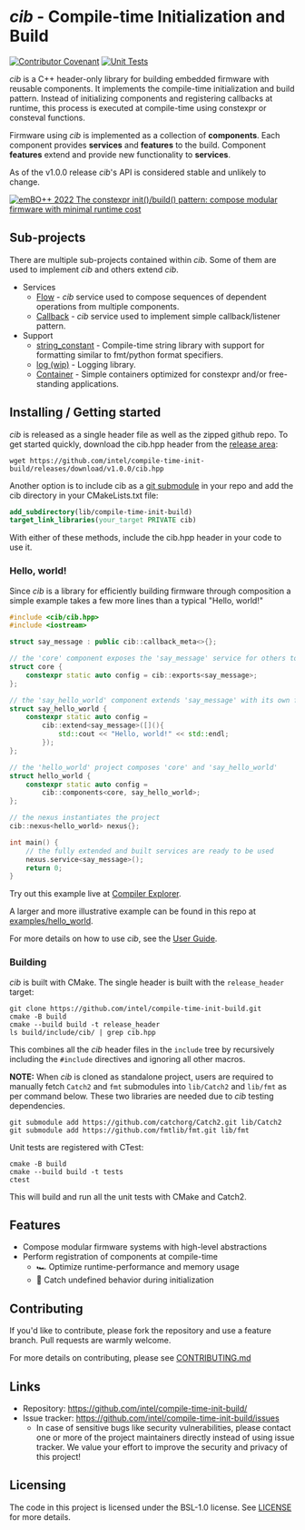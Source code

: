 # *cib* - Compile-time Initialization and Build

[![Contributor Covenant](https://img.shields.io/badge/Contributor%20Covenant-2.1-4baaaa.svg)](CODE_OF_CONDUCT.md)
[![Unit Tests](https://github.com/intel/compile-time-init-build/actions/workflows/unit_tests.yml/badge.svg)](https://github.com/intel/compile-time-init-build/actions/workflows/unit_tests.yml)

 *cib* is a C++ header-only library for building embedded firmware with reusable
components. It implements the compile-time initialization and build pattern. 
Instead of initializing components and registering callbacks at runtime, this
process is executed at compile-time using constexpr or consteval functions.

Firmware using *cib* is implemented as a collection of **components**. Each 
component provides **services** and **features** to the build. Component
**features** extend and provide new functionality to **services**.

As of the v1.0.0 release *cib*'s API is considered stable and unlikely to change.

[![emBO++ 2022 The constexpr init()/build() pattern: compose modular firmware with minimal runtime cost](https://img.youtube.com/vi/fk0ihqOXER8/0.jpg)](https://www.youtube.com/watch?v=fk0ihqOXER8)

## Sub-projects

There are multiple sub-projects contained within *cib*. Some of them are used
to implement *cib* and others extend *cib*.

* Services
    * [Flow](include/flow) - *cib* service used to compose sequences of dependent
      operations from multiple components.
    * [Callback](include/cib/callback.hpp) - *cib* service used to implement
      simple callback/listener pattern.
* Support
    * [string_constant](include/sc) - Compile-time string library with support for
      formatting similar to fmt/python format specifiers.
    * [log (wip)](include/log) - Logging library.
    * [Container](include/container) - Simple containers optimized for constexpr
      and/or free-standing applications.

## Installing / Getting started

*cib* is released as a single header file as well as the zipped github repo. 
To get started quickly, download the cib.hpp header from the 
[release area](https://github.com/intel/compile-time-init-build/releases):

```shell
wget https://github.com/intel/compile-time-init-build/releases/download/v1.0.0/cib.hpp
```

Another option is to include cib as a 
[git submodule](https://github.blog/2016-02-01-working-with-submodules/) 
in your repo and add the cib directory in your CMakeLists.txt file:

```cmake
add_subdirectory(lib/compile-time-init-build)
target_link_libraries(your_target PRIVATE cib)
```

With either of these methods, include the cib.hpp header in your code to use it.

### Hello, world!

Since *cib* is a library for efficiently building firmware through composition
a simple example takes a few more lines than a typical "Hello, world!"

```c++
#include <cib/cib.hpp>
#include <iostream>

struct say_message : public cib::callback_meta<>{};

// the 'core' component exposes the 'say_message' service for others to extend
struct core {
    constexpr static auto config = cib::exports<say_message>;
};

// the 'say_hello_world' component extends 'say_message' with its own functionality
struct say_hello_world {
    constexpr static auto config =
        cib::extend<say_message>([](){
            std::cout << "Hello, world!" << std::endl;
        });
};

// the 'hello_world' project composes 'core' and 'say_hello_world'
struct hello_world {
    constexpr static auto config =
        cib::components<core, say_hello_world>;
};

// the nexus instantiates the project
cib::nexus<hello_world> nexus{};

int main() {
    // the fully extended and built services are ready to be used
    nexus.service<say_message>();
    return 0;
}
```

Try out this example live at [Compiler Explorer](https://godbolt.org/z/4rsfWaPnP).

A larger and more illustrative example can be found in this repo at
[examples/hello_world](examples/hello_world).

For more details on how to use *cib*, see the [User Guide](USER_GUIDE.md).

### Building

*cib* is built with CMake. The single header is built with the 
`release_header` target:

```shell
git clone https://github.com/intel/compile-time-init-build.git
cmake -B build
cmake --build build -t release_header
ls build/include/cib/ | grep cib.hpp
```

This combines all the *cib* header files in the `include` tree by recursively
including the `#include` directives and ignoring all other macros.

**NOTE:** When *cib* is cloned as standalone project, users are required to manually
fetch ```Catch2``` and ```fmt``` submodules into ```lib/Catch2``` and ```lib/fmt```
as per command below. These two libraries are needed due to *cib* testing dependencies.

```shell
git submodule add https://github.com/catchorg/Catch2.git lib/Catch2
git submodule add https://github.com/fmtlib/fmt.git lib/fmt
```

Unit tests are registered with CTest:

```shell
cmake -B build
cmake --build build -t tests
ctest
```

This will build and run all the unit tests with CMake and Catch2.

## Features

* Compose modular firmware systems with high-level abstractions
* Perform registration of components at compile-time
  * 🏎 Optimize runtime-performance and memory usage
  * 🦺 Catch undefined behavior during initialization

## Contributing

If you'd like to contribute, please fork the repository and use a feature
branch. Pull requests are warmly welcome.

For more details on contributing, please see [CONTRIBUTING.md](CONTRIBUTING.md)

## Links

- Repository: https://github.com/intel/compile-time-init-build/
- Issue tracker: https://github.com/intel/compile-time-init-build/issues
    - In case of sensitive bugs like security vulnerabilities, please contact
      one or more of the project maintainers directly instead of using issue 
      tracker. We value your effort to improve the security and privacy of this
      project!
    
## Licensing

The code in this project is licensed under the BSL-1.0 license. See 
[LICENSE](LICENSE) for more details.
